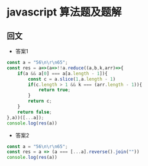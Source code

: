 # javascript 算法题及题解

## 回文

* 答案1

```typescript
const a = "56\n\r\n65";
const res = a=>(a=>!!a.reduce((a,b,k,arr)=>{
    if(a && a[0] === a[a.length - 1]){
        const c = a.slice(1,a.length - 1)
        if(c.length > 1 && k === (arr.length - 1)){
            return true;
        }
        return c;
    }
    return false;
},a))([...a]);
console.log(res(a))
```

* 答案2

```typescript
const a = "56\n\r\n65";
const res = a => (a === [...a].reverse().join(""))
console.log(res(a))
```

